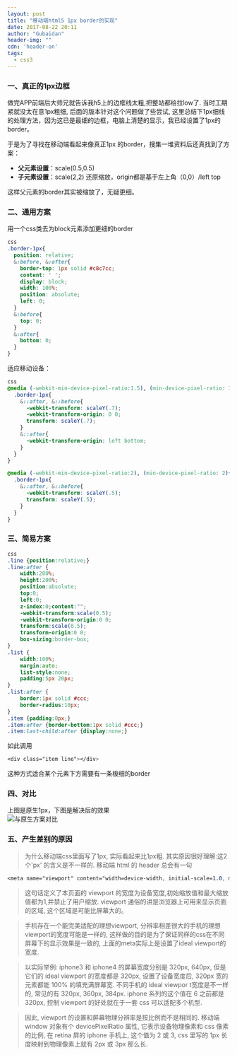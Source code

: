 ```yaml
---
layout: post
title: "移动端html5 1px border的实现"
date: 2017-08-22 20:11
author: "Gubaidan"
header-img: ""
cdn: 'header-on'
tags: 
  - css3 
---
```




<!-- more -->
### 一、真正的1px边框

做完APP前端后大师兄就告诉我h5上的边框线太粗,把整站都给拉low了. 当时工期紧就没太在意1px粗细, 后面的版本针对这个问题做了些尝试, 这里总结下1px细线的处理方法，因为这已是最细的边框，电脑上清楚的显示，我已经设置了1px的border。

于是为了寻找在移动端看起来像真正1px 的border，搜集一堆资料后还真找到了方案：

- **父元素设置**：scale(0.5,0.5)                 
- **子元素设置**：scale(2,2) 还原缩放，origin都是基于左上角（0,0）/left top

这样父元素的border其实被缩放了，无疑更细。

### 二、通用方案

用一个css类去为block元素添加更细的border

```css
css
.border-1px{
  position: relative;
  &:before, &:after{
    border-top: 1px solid #c8c7cc;
    content: ' ';
    display: block;
    width: 100%;
    position: absolute;
    left: 0;
  }
  &:before{
    top: 0;
  }
  &:after{
    bottom: 0;
  }
}
```

适应移动设备：


```css
css
@media (-webkit-min-device-pixel-ratio:1.5), (min-device-pixel-ratio: 1.5){
  .border-1px{
    &::after, &::before{
      -webkit-transform: scaleY(.7);
      -webkit-transform-origin: 0 0;
      transform: scaleY(.7);
    }
    &::after{
      -webkit-transform-origin: left bottom;
    }
  }
}

@media (-webkit-min-device-pixel-ratio:2), (min-device-pixel-ratio: 2){
  .border-1px{
    &::after, &::before{
      -webkit-transform: scaleY(.5);
      transform: scaleY(.5);
    }
  }
}
```


### 三、简易方案

```css
css
.line {position:relative;}
.line:after {
	width:200%;
	height:200%;
	position:absolute;
	top:0;
	left:0;
	z-index:0;content:"";
	-webkit-transform:scale(0.5);
	-webkit-transform-origin:0 0;
	transform:scale(0.5);
	transform-origin:0 0;
	box-sizing:border-box;
}
.list {
	width:100%;
	margin:auto;
	list-style:none;
	padding:5px 20px;
}
.list:after {
	border:1px solid #ccc;
	border-radius:10px;
}
.item {padding:0px;}
.item:after {border-bottom:1px solid #ccc;}
.item:last-child:after {display:none;}
```

如此调用

```css
<div class="item line"></div>
```

这种方式适合某个元素下方需要有一条极细的border

### 四、对比

上图是原生1px，下图是解决后的效果                
![与原生方案对比](http://epoch-night.oss-cn-hangzhou.aliyuncs.com/blogimg/border1px.jpg)  

### 五、产生差别的原因

> 为什么移动端css里面写了1px, 实际看起来比1px粗. 其实原因很好理解:这2个'px' 的含义是不一样的. 移动端 html 的 header 总会有一句


```css
<meta name="viewport" content="width=device-width, initial-scale=1.0, maximum-scale=1.0, user-scalable=no">
```


> 这句话定义了本页面的 viewport 的宽度为设备宽度,初始缩放值和最大缩放值都为1,并禁止了用户缩放. viewport 通俗的讲是浏览器上可用来显示页面的区域, 这个区域是可能比屏幕大的。


>手机存在一个能完美适配的理想viewport, 分辨率相差很大的手机的理想viewport的宽度可能是一样的, 这样做的目的是为了保证同样的css在不同屏幕下的显示效果是一致的, 上面的meta实际上是设置了ideal viewport的宽度.


>以实际举例: iphone3 和 iphone4 的屏幕宽度分别是 320px, 640px, 但是它们的 ideal viewport 的宽度都是 320px, 设置了设备宽度后, 320px 宽的元素都能 100% 的填充满屏幕宽. 不同手机的 ideal viewpor t宽度是不一样的, 常见的有 320px, 360px, 384px. iphone 系列的这个值在 6 之前都是 320px, 控制 viewport 的好处就在于一套 css 可以适配多个机型.


>因此, viewport 的设置和屏幕物理分辨率是按比例而不是相同的. 移动端 window 对象有个 devicePixelRatio 属性, 它表示设备物理像素和 css 像素的比例, 在 retina 屏的 iphone 手机上, 这个值为 2 或 3, css 里写的 1px 长度映射到物理像素上就有 2px 或 3px 那么长.



